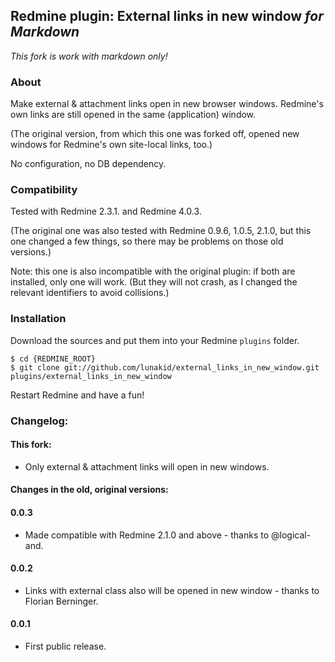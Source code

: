 ## Redmine plugin: External links in new window *for Markdown*

*This fork is work with markdown only!*

### About

Make external & attachment links open in new browser windows.
Redmine's own links are still opened in the same (application) window.

(The original version, from which this one was forked off, opened new windows for Redmine's own site-local links, too.)

No configuration, no DB dependency.

### Compatibility

Tested with Redmine 2.3.1. and Redmine 4.0.3.

(The original one was also tested with Redmine 0.9.6, 1.0.5, 2.1.0, but this one changed a few things, so there may be problems on those old versions.)

Note: this one is also incompatible with the original plugin: if both are installed, only one will work. 
(But they will not crash, as I changed the relevant identifiers to avoid collisions.)

### Installation

Download the sources and put them into your Redmine `plugins` folder.

    $ cd {REDMINE_ROOT}
    $ git clone git://github.com/lunakid/external_links_in_new_window.git plugins/external_links_in_new_window

Restart Redmine and have a fun!

### Changelog:

#### This fork:

* Only external & attachment links will open in new windows.

#### Changes in the old, original versions:
#### 0.0.3

* Made compatible with Redmine 2.1.0 and above - thanks to @logical-and.

#### 0.0.2

* Links with external class also will be opened in new window - thanks to Florian Berninger.

#### 0.0.1

* First public release.
